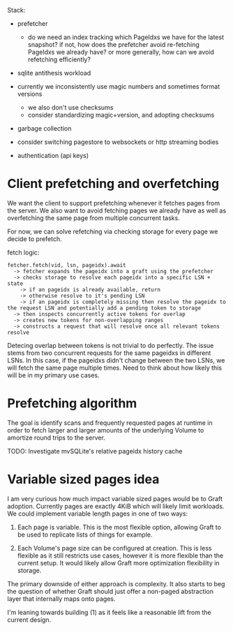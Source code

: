Stack:

- prefetcher

  - do we need an index tracking which PageIdxs we have for the latest snapshot? if not, how does the prefetcher avoid re-fetching PageIdxs we already have? or more generally, how can we avoid refetching efficiently?

- sqlite antithesis workload
- currently we inconsistently use magic numbers and sometimes format versions
  - we also don't use checksums
  - consider standardizing magic+version, and adopting checksums
- garbage collection
- consider switching pagestore to websockets or http streaming bodies
- authentication (api keys)

# Client prefetching and overfetching

We want the client to support prefetching whenever it fetches pages from the server. We also want to avoid fetching pages we already have as well as overfetching the same page from multiple concurrent tasks.

For now, we can solve refetching via checking storage for every page we decide to prefetch.

fetch logic:

```
fetcher.fetch(vid, lsn, pageidx).await
  -> fetcher expands the pageidx into a graft using the prefetcher
  -> checks storage to resolve each pageidx into a specific LSN + state
    -> if an pageidx is already available, return
    -> otherwise resolve to it's pending LSN
    -> if an pageidx is completely missing then resolve the pageidx to the request LSN and potentially add a pending token to storage
  -> then inspects concurrently active tokens for overlap
  -> creates new tokens for non-overlapping ranges
  -> constructs a request that will resolve once all relevant tokens resolve

```

Detecing overlap between tokens is not trivial to do perfectly. The issue stems from two concurrent requests for the same pageidxs in different LSNs. In this case, if the pageidxs didn't change between the two LSNs, we will fetch the same page multiple times. Need to think about how likely this will be in my primary use cases.

# Prefetching algorithm

The goal is identify scans and frequently requested pages at runtime in order to fetch larger and larger amounts of the underlying Volume to amortize round trips to the server.

TODO: Investigate mvSQLite's relative pageidx history cache

# Variable sized pages idea

I am very curious how much impact variable sized pages would be to Graft adoption. Currently pages are exactly 4KiB which will likely limit workloads. We could implement variable length pages in one of two ways:

1. Each page is variable. This is the most flexible option, allowing Graft to be used to replicate lists of things for example.

2. Each Volume's page size can be configured at creation. This is less flexible as it still restricts use cases, however it is more flexible than the current setup. It would likely allow Graft more optimization flexibility in storage.

The primary downside of either approach is complexity. It also starts to beg the question of whether Graft should just offer a non-paged abstraction layer that internally maps onto pages.

I'm leaning towards building (1) as it feels like a reasonable lift from the current design.
